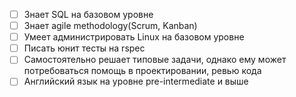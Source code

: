   - [ ] Знает SQL на базовом уровне
  - [ ] Знает agile methodology(Scrum, Kanban)
  - [ ] Умеет администрировать Linux на базовом уровне
  - [ ] Писать юнит тесты на rspec
  - [ ] Самостоятельно решает типовые задачи, однако ему может потребоваться помощь в проектировании, ревью кода
  - [ ] Английский язык на уровне pre-intermediate и выше
